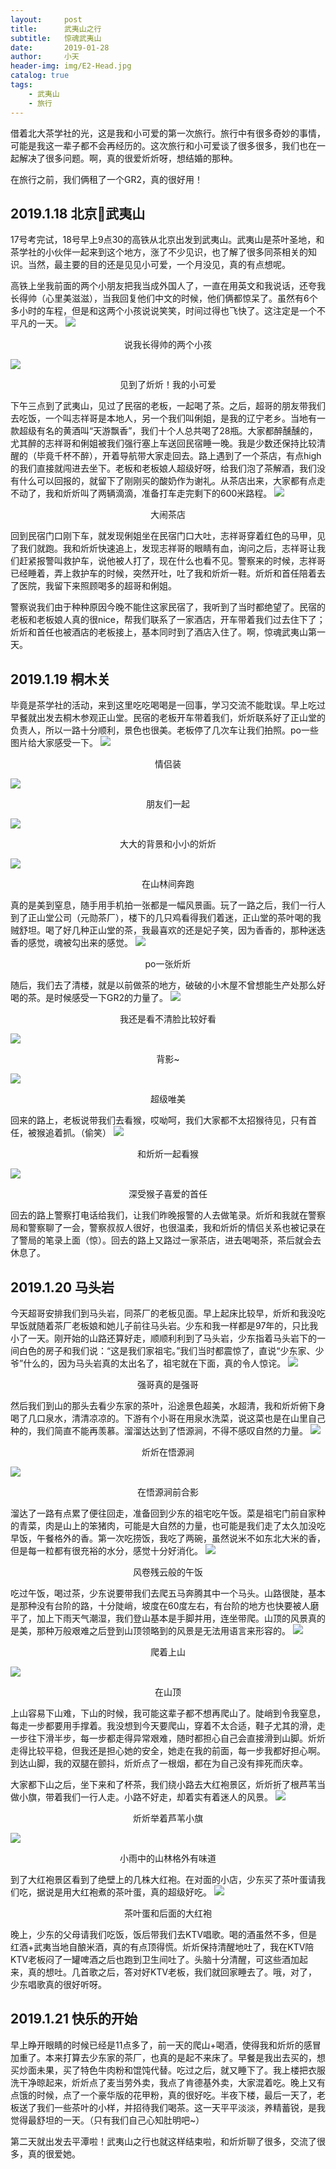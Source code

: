 ```yaml
---
layout:     post
title:      武夷山之行
subtitle:   惊魂武夷山
date:       2019-01-28
author:     小天
header-img: img/E2-Head.jpg
catalog: true
tags:
    - 武夷山
    - 旅行
---
```



借着北大茶学社的光，这是我和小可爱的第一次旅行。旅行中有很多奇妙的事情，可能是我这一辈子都不会再经历的。这次旅行和小可爱谈了很多很多，我们也在一起解决了很多问题。啊，真的很爱炘炘呀，想结婚的那种。

在旅行之前，我们俩租了一个GR2，真的很好用！

## 2019.1.18 北京🚄武夷山
17号考完试，18号早上9点30的高铁从北京出发到武夷山。武夷山是茶叶圣地，和茶学社的小伙伴一起来到这个地方，涨了不少见识，也了解了很多同茶相关的知识。当然，最主要的目的还是见见小可爱，一个月没见，真的有点想呢。

高铁上坐我前面的两个小朋友把我当成外国人了，一直在用英文和我说话，还夸我长得帅（心里美滋滋），当我回复他们中文的时候，他们俩都惊呆了。虽然有6个多小时的车程，但是和这两个小孩说说笑笑，时间过得也飞快了。这注定是一个不平凡的一天。
![](https://ws1.sinaimg.cn/large/006tNc79ly1fzmq924g1bj313y0u01kr.jpg)
<center>说我长得帅的两个小孩</center>

![](https://ws4.sinaimg.cn/large/006tNc79ly1fzmqlhnf95j319b0u0e86.jpg)
<center>见到了炘炘！我的小可爱</center>

下午三点到了武夷山，见过了民宿的老板，一起喝了茶。之后，超哥的朋友带我们去吃饭，一个叫志祥哥是本地人，另一个我们叫俐姐，是我的辽宁老乡。当地有一款超级有名的黄酒叫“天游飘香”，我们十个人总共喝了28瓶。大家都醉醺醺的，尤其醉的志祥哥和俐姐被我们强行塞上车送回民宿睡一晚。我是少数还保持比较清醒的（毕竟千杯不醉），开着导航带大家走回去。路上遇到了一个茶店，有点high的我们直接就闯进去坐下。老板和老板娘人超级好呀，给我们泡了茶解酒，我们没有什么可以回报的，就留下了刚刚买的酸奶作为谢礼。从茶店出来，大家都有点走不动了，我和炘炘叫了两辆滴滴，准备打车走完剩下的600米路程。
![](https://ws3.sinaimg.cn/large/006tNc79ly1fzmqxbl61vj30u0140x6p.jpg)
<center>大闹茶店</center>

回到民宿门口刚下车，就发现俐姐坐在民宿门口大吐，志祥哥穿着红色的马甲，见了我们就跑。我和炘炘快速追上，发现志祥哥的眼睛有血，询问之后，志祥哥让我们赶紧报警叫救护车，说他被人打了，现在什么也看不见。警察来的时候，志祥哥已经睡着，弄上救护车的时候，突然开吐，吐了我和炘炘一鞋。炘炘和首任陪着去了医院，我留下来照顾喝多的超哥和俐姐。

警察说我们由于种种原因今晚不能住这家民宿了，我听到了当时都绝望了。民宿的老板和老板娘人真的很nice，帮我们联系了一家酒店，开车带着我们过去住下了；炘炘和首任也被酒店的老板接上，基本同时到了酒店入住了。啊，惊魂武夷山第一天。

## 2019.1.19 桐木关
毕竟是茶学社的活动，来到这里吃吃喝喝是一回事，学习交流不能耽误。早上吃过早餐就出发去桐木参观正山堂。民宿的老板开车带着我们，炘炘联系好了正山堂的负责人，所以一路十分顺利，景色也很美。老板停了几次车让我们拍照。po一些图片给大家感受一下。
![](https://ws3.sinaimg.cn/large/006tNc79ly1fzmr203fo4j31400u0x6r.jpg)
<center>情侣装</center>

![](https://ws1.sinaimg.cn/large/006tNc79ly1fzmr2y2pjtj31400u07wj.jpg)
<center>朋友们一起</center>

![](https://ws1.sinaimg.cn/large/006tNc79ly1fzmr3xc2flj30u01404qr.jpg)
<center>大大的背景和小小的炘炘</center>

![](https://ws3.sinaimg.cn/large/006tNc79ly1fzmr4smqeyj31400u0qv9.jpg)
<center>在山林间奔跑</center>

真的是美到窒息，随手用手机拍一张都是一幅风景画。玩了一路之后，我们一行人到了正山堂公司（元勋茶厂），楼下的几只鸡看得我们着迷，正山堂的茶叶喝的我贼舒坦。喝了好几种正山堂的茶，我最喜欢的还是妃子笑，因为香香的，那种迷迭香的感觉，魂被勾出来的感觉。
![](https://ws3.sinaimg.cn/large/006tNc79ly1fzmr5nru03j319b0u0x6t.jpg)
<center>po一张炘炘</center>

随后，我们去了清楼，就是以前做茶的地方，破破的小木屋不曾想能生产处那么好喝的茶。是时候感受一下GR2的力量了。
![](https://ws4.sinaimg.cn/large/006tNc79ly1fzmr6iu37tj30u019bqv9.jpg)
<center>我还是看不清脸比较好看</center>

![](https://ws4.sinaimg.cn/large/006tNc79ly1fzmr75mvdpj319b0u01l2.jpg)
<center>背影~</center>

![](https://ws4.sinaimg.cn/large/006tNc79ly1fzmr8apz2lj319b0u0kjn.jpg)
<center>超级唯美</center>

回来的路上，老板说带我们去看猴，哎呦呵，我们大家都不太招猴待见，只有首任，被猴追着抓。（偷笑）
![](https://ws3.sinaimg.cn/large/006tNc79ly1fzmr9bzxlpj313y0u01kx.jpg)
<center>和炘炘一起看猴</center>

![](https://ws2.sinaimg.cn/large/006tNc79ly1fzmr9gkegxj30u0140x6p.jpg)
<center>深受猴子喜爱的首任</center>

回去的路上警察打电话给我们，让我们昨晚报警的人去做笔录。炘炘和我就在警察局和警察聊了一会，警察叔叔人很好，也很温柔，我和炘炘的情侣关系也被记录在了警局的笔录上面（惊）。回去的路上又路过一家茶店，进去喝喝茶，茶后就会去休息了。

## 2019.1.20 马头岩
今天超哥安排我们到马头岩，同茶厂的老板见面。早上起床比较早，炘炘和我没吃早饭就随着茶厂老板娘和她儿子前往马头岩。少东和我一样都是97年的，只比我小了一天。刚开始的山路还算好走，顺顺利利到了马头岩，少东指着马头岩下的一间白色的房子和我们说：“这是我们家祖宅。”我们当时都震惊了，直说“少东家、少爷”什么的，因为马头岩真的太出名了，祖宅就在下面，真的令人惊诧。
![](https://ws4.sinaimg.cn/large/006tNc79ly1fzmrc0v57qj31400u0hdv.jpg)
<center>强哥真的是强哥</center>

然后我们到山的那头去看少东家的茶叶，沿途景色超美，水超清，我和炘炘俯下身喝了几口泉水，清清凉凉的。下游有个小哥在用泉水洗菜，说这菜也是在山里自己种的，我们简直不能再羡慕。溜溜达达到了悟源涧，不得不感叹自然的力量。
![](https://ws2.sinaimg.cn/large/006tNc79ly1fzmrcu8cu2j319b0u07wm.jpg)
<center>炘炘在悟源涧</center>

![](https://ws4.sinaimg.cn/large/006tNc79ly1fzmrdej8nnj31400u0u0x.jpg)
<center>在悟源涧前合影</center>

溜达了一路有点累了便往回走，准备回到少东的祖宅吃午饭。菜是祖宅门前自家种的青菜，肉是山上的笨猪肉，可能是大自然的力量，也可能是我们走了太久加没吃早饭，午餐格外的香。第一次吃捞饭，我吃了两碗，虽然说米不如东北大米的香，但是每一粒都有很充裕的水分，感觉十分好消化。
![](https://ws4.sinaimg.cn/large/006tNc79ly1fzmrej54mbj31400u0kjm.jpg)
<center>风卷残云般的午饭</center>

吃过午饭，喝过茶，少东说要带我们去爬五马奔腾其中一个马头。山路很陡，基本是那种没有台阶的路，十分陡峭，坡度在60度左右，有台阶的地方也快要被人磨平了，加上下雨天气潮湿，我们登山基本是手脚并用，连坐带爬。山顶的风景真的是美，那种万般艰难之后登到山顶领略到的风景是无法用语言来形容的。
![](https://ws3.sinaimg.cn/large/006tNc79ly1fzmosmu123j319b0u04qu.jpg)
<center>爬着上山</center>

![](https://ws2.sinaimg.cn/large/006tNc79ly1fzmrg3cfwqj31400u01kz.jpg)
<center>在山顶</center>

上山容易下山难，下山的时候，我可能这辈子都不想再爬山了。陡峭到令我窒息，每走一步都要用手撑着。我没想到今天要爬山，穿着不太合适，鞋子尤其的滑，走一步往下滑半步，每一步都走得异常艰难，随时都担心自己会直接滑到山脚。炘炘走得比较平稳，但我还是担心她的安全，她走在我的前面，每一步我都好担心啊。到达山脚，我的双腿在颤抖，炘炘点了一根烟，都在为自己没有摔死而庆幸。

大家都下山之后，坐下来和了杯茶，我们绕小路去大红袍景区，炘炘折了根芦苇当做小旗，带着我们一行人走。小路不好走，却着实有着迷人的风景。
![](https://ws3.sinaimg.cn/large/006tNc79ly1fzmp80hum4j319b0u0b2e.jpg)
<center>炘炘举着芦苇小旗</center>

![](https://ws3.sinaimg.cn/large/006tNc79ly1fzmp9mv5foj319b0u04qu.jpg)
<center>小雨中的山林格外有味道</center>

到了大红袍景区看到了绝壁上的几株大红袍。在对面的小店，少东买了茶叶蛋请我们吃，据说是用大红袍煮的茶叶蛋，真的超级好吃。
![](https://ws2.sinaimg.cn/large/006tNc79ly1fzmpak08nxj319b0u01l2.jpg)
<center>茶叶蛋和后面的大红袍</center>

晚上，少东的父母请我们吃饭，饭后带我们去KTV唱歌。喝的酒虽然不多，但是红酒+武夷当地自酿米酒，真的有点顶得慌。炘炘保持清醒地吐了，我在KTV陪KTV老板闷了一罐啤酒之后也跑到卫生间吐了。头脑十分清醒，可这些酒加起来，真的想吐。几首歌之后，答对好KTV老板，我们就回家睡去了。哦，对了，少东唱歌真的很好听呀。

## 2019.1.21 快乐的开始
早上睁开眼睛的时候已经是11点多了，前一天的爬山+喝酒，使得我和炘炘的感冒加重了。本来打算去少东家的茶厂，也真的是起不来床了。早餐是我出去买的，想买炒面未果，买了特色牛肉粉和馄饨代替。吃过之后，就又睡下了。我上楼把衣服洗干净晾起来，炘炘点了麦当劳外卖，我点了肯德基外卖，大家混着吃。晚上又有点饿的时候，点了一个豪华版的花甲粉，真的很好吃。半夜下楼，最后一天了，老板送了我们一些茶叶的小样，并招待我们喝茶。这一天平平淡淡，养精蓄锐，是我觉得最舒坦的一天。（只有我们自己心知肚明吧~）

第二天就出发去平潭啦！武夷山之行也就这样结束啦，和炘炘聊了很多，交流了很多，真的很爱她。
